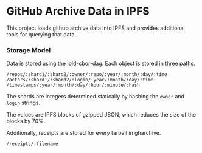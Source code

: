 # GitHub Archive Data in IPFS

This project loads github archive data into IPFS and provides additional tools for
querying that data.

### Storage Model

Data is stored using the ipld-cbor-dag. Each object is stored in three paths.

```
/repos/:shard1/:shard2/:owner/:repo/:year/:month/:day/:time
/actors/:shard1/:shard2/:login/:year/:month/:day/:time
/timestamps/:year/:month/:day/:hour/:minute/:hash
```

The shards are integers determined statically by hashing the `owner` and `login` strings.

The values are IPFS blocks of gzipped JSON, which reduces the size of the blocks by 70%.

Additionally, receipts are stored for every tarball in gharchive.

```
/receipts/:filename
```
